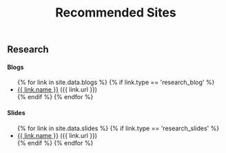 ﻿---
layout: page
title: Recommended Sites
description: 
keywords: Recommended Sites
menu: ReadingList
permalink: /readinglist/
---

## Research

#### Blogs
<ul>
    {% for link in site.data.blogs %}
        {% if link.type == 'research_blog' %}
            <li><a href="{{ link.url }}">{{ link.name }}</a> ({{ link.url }})</li>
        {% endif %}
    {% endfor %}
</ul>

#### Slides
<ul>
    {% for link in site.data.slides %}
        {% if link.type == 'research_slides' %}
            <li><a href="{{ link.url }}">{{ link.name }}</a> ({{ link.url }})</li>
        {% endif %}
    {% endfor %}
</ul>